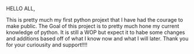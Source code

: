 HELLO ALL,

  This is pretty much my first python projext that I have had the courage to make public. The Goal of this project is to pretty much hone my current knowledge of python.
  It is still a WOP but expect it to habe some changes and additions based off of what I know now and what I will later. Thank you for your curiousity and support!!!!
